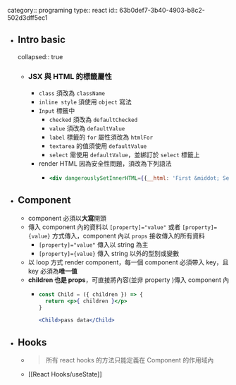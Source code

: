 category:: programing
type:: react
id:: 63b0def7-3b40-4903-b8c2-502d3dff5ec1

- ## Intro basic
  collapsed:: true
	- ### JSX 與 HTML 的標籤屬性
		- `class` 須改為 `className`
		- `inline style` 須使用 `object` 寫法
		- `Input` 標籤中
			- `checked` 須改為 `defaultChecked`
			- `value` 須改為 `defaultValue`
			- `label` 標籤的 `for` 屬性須改為 `htmlFor`
			- `textarea` 的值須使用 `defaultValue`
			- `select` 需使用 `defaultValue`，並綁訂於 `select` 標籤上
		- render HTML 因為安全性問題，須改為下列語法
			- ```jsx
			  <div dangerouslySetInnerHTML={{__html: 'First &middot; Second'}}></div>
			  ```
- ## Component
	- component 必須以**大寫**開頭
	- 傳入 component 內的資料以 `[property]="value"` 或者 `[property]={value}` 方式傳入，component 內以 `props` 接收傳入的所有資料
		- `[property]="value"` 傳入以 string 為主
		- `[property]={value}` 傳入 string 以外的型別或變數
	- 以 loop 方式 render component，每一個 component 必須帶入 key，且 key 必須為**唯一值**
	- **children 也是 props**，可直接將內容(並非 property )傳入 component 內
		- ```jsx
		  const Child = ({ children }) => {
		    return <p>{ children }</p>
		  }
		  
		  <Child>pass data</Child>
		  ```
- ## Hooks
	- > 所有 react hooks 的方法只能定義在 Component 的作用域內
	- [[React Hooks/useState]]